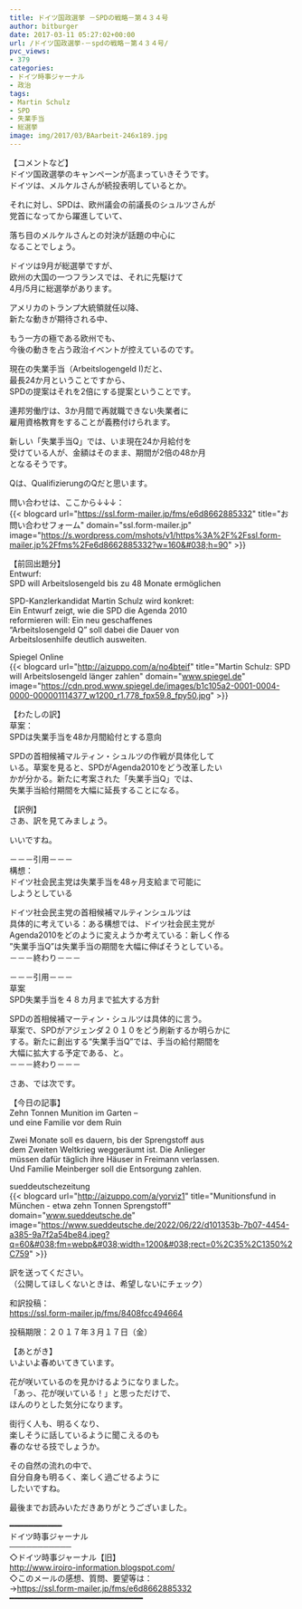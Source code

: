 ```yaml
---
title: ドイツ国政選挙 －SPDの戦略－第４３４号
author: bitburger
date: 2017-03-11 05:27:02+00:00
url: /ドイツ国政選挙-－spdの戦略－第４３４号/
pvc_views:
- 379
categories:
- ドイツ時事ジャーナル
- 政治
tags:
- Martin Schulz
- SPD
- 失業手当
- 総選挙
image: img/2017/03/BAarbeit-246x189.jpg
---
```

【コメントなど】  
ドイツ国政選挙のキャンペーンが高まっていきそうです。  
ドイツは、メルケルさんが続投表明しているとか。  
  
それに対し、SPDは、欧州議会の前議長のシュルツさんが  
党首になってから躍進していて、  
  
落ち目のメルケルさんとの対決が話題の中心に  
なることでしょう。  
  
ドイツは9月が総選挙ですが、  
欧州の大国の一つフランスでは、それに先駆けて  
4月/5月に総選挙があります。  
  
アメリカのトランプ大統領就任以降、  
新たな動きが期待される中、  
  
もう一方の極である欧州でも、  
今後の動きを占う政治イベントが控えているのです。 

現在の失業手当（Arbeitslogengeld I)だと、  
最長24か月ということですから、  
SPDの提案はそれを2倍にする提案ということです。  
  
連邦労働庁は、3か月間で再就職できない失業者に  
雇用資格教育をすることが義務付けられます。  
  
新しい「失業手当Q」では、いま現在24か月給付を  
受けている人が、金額はそのまま、期間が2倍の48か月  
となるそうです。  
  
Qは、QualifizierungのQだと思います。  
  
問い合わせは、ここから↓↓↓：  
{{< blogcard url="https://ssl.form-mailer.jp/fms/e6d8662885332" title="&#12362;&#21839;&#12356;&#21512;&#12431;&#12379;&#12501;&#12457;&#12540;&#12512;" domain="ssl.form-mailer.jp" image="https://s.wordpress.com/mshots/v1/https%3A%2F%2Fssl.form-mailer.jp%2Ffms%2Fe6d8662885332?w=160&#038;h=90" >}} 

【前回出題分】  
Entwurf:  
SPD will Arbeitslosengeld bis zu 48 Monate ermöglichen  
  
SPD-Kanzlerkandidat Martin Schulz wird konkret:  
Ein Entwurf zeigt, wie die SPD die Agenda 2010  
reformieren will: Ein neu geschaffenes  
&#8220;Arbeitslosengeld Q&#8221; soll dabei die Dauer von  
Arbeitslosenhilfe deutlich ausweiten.  
  
Spiegel Online  
{{< blogcard url="http://aizuppo.com/a/no4bteif" title="Martin Schulz: SPD will Arbeitslosengeld länger zahlen" domain="www.spiegel.de" image="https://cdn.prod.www.spiegel.de/images/b1c105a2-0001-0004-0000-000001114377_w1200_r1.778_fpx59.8_fpy50.jpg" >}} 

【わたしの訳】  
草案：  
SPDは失業手当を48か月間給付とする意向  
  
SPDの首相候補マルティン・シュルツの作戦が具体化して  
いる。草案を見ると、SPDがAgenda2010をどう改革したい  
かが分かる。新たに考案された「失業手当Q」では、  
失業手当給付期間を大幅に延長することになる。 

【訳例】  
さあ、訳を見てみましょう。  
  
いいですね。 

－－－引用－－－  
構想：  
ドイツ社会民主党は失業手当を48ヶ月支給まで可能に  
しようとしている  
  
ドイツ社会民主党の首相候補マルティンシュルツは  
具体的に考えている：ある構想では、ドイツ社会民主党が  
Agenda2010をどのように変えようか考えている：新しく作る  
”失業手当Q”は失業手当の期間を大幅に伸ばそうとしている。  
－－－終わり－－－ 

－－－引用－－－  
草案  
SPD失業手当を４８カ月まで拡大する方針  
  
SPDの首相候補マーティン・シュルツは具体的に言う。  
草案で、SPDがアジェンダ２０１０をどう刷新するか明らかに  
する。新たに創出する“失業手当Q”では、手当の給付期間を  
大幅に拡大する予定である、と。  
－－－終わり－－－ 

さあ、では次です。  
  
【今日の記事】  
Zehn Tonnen Munition im Garten &#8211;  
und eine Familie vor dem Ruin  
  
Zwei Monate soll es dauern, bis der Sprengstoff aus  
dem Zweiten Weltkrieg weggeräumt ist. Die Anlieger  
müssen dafür täglich ihre Häuser in Freimann verlassen.  
Und Familie Meinberger soll die Entsorgung zahlen.  
  
sueddeutschezeitung  
{{< blogcard url="http://aizuppo.com/a/yorviz1" title="Munitionsfund in München - etwa zehn Tonnen Sprengstoff" domain="www.sueddeutsche.de" image="https://www.sueddeutsche.de/2022/06/22/d101353b-7b07-4454-a385-9a7f2a54be84.jpeg?q=60&#038;fm=webp&#038;width=1200&#038;rect=0%2C35%2C1350%2C759" >}} 

訳を送ってください。  
（公開してほしくないときは、希望しないにチェック）  
  
和訳投稿：  
 <https://ssl.form-mailer.jp/fms/8408fcc494664>  
  
投稿期限：２０１７年３月１７日（金） 

【あとがき】  
いよいよ春めいてきています。  
  
花が咲いているのを見かけるようになりました。  
「あっ、花が咲いている！」と思っただけで、  
ほんのりとした気分になります。  
  
街行く人も、明るくなり、  
楽しそうに話しているように聞こえるのも  
春のなせる技でしょうか。  
  
その自然の流れの中で、  
自分自身も明るく、楽しく過ごせるように  
したいですね。  
  
最後までお読みいただきありがとうございました。 

━━━━━━━━━━━  
ドイツ時事ジャーナル  
───────────  
◇ドイツ時事ジャーナル【旧】  
<http://www.iroiro-information.blogspot.com/>  
◇このメールの感想、質問、要望等は：  
-><https://ssl.form-mailer.jp/fms/e6d8662885332>  
━━━━━━━━━━━━━━━━━━━━━━━━━━━━